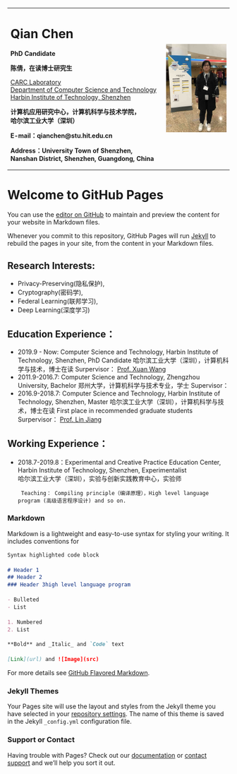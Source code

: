 <div>
<table border="0">
  <tr>
    <td>
      <h1>Qian Chen</h1>
      <p><b>PhD Candidate</b></p>
      <p><b>陈倩，在读博士研究生</b></p>
      <p><a href="http://carc.hitsz.edu.cn">CARC Laboratory</a><br/><a href="http://cs.hitsz.edu.cn/">Department of Computer Science and Technology</a><br/><a href="http://www.hitsz.edu.cn/">Harbin Institute of Technology, Shenzhen</a></p>
      <p><b>计算机应用研究中心，计算机科学与技术学院，<br/>哈尔滨工业大学（深圳）</b></p>
      <p><b>E-mail：qianchen@stu.hit.edu.cn</b></p>
      <p><b>Address：University Town of Shenzhen, Nanshan District, Shenzhen, Guangdong, China</b></p>
    </td>
    <td  width="30%" >
      <img src="/CQ.jpg" width="100%">
    </td>
  </tr>
</table>
</div>

# Welcome to GitHub Pages

You can use the [editor on GitHub](https://github.com/QianChen-CQ/QianChen-CQ.github.io/edit/master/README.md) to maintain and preview the content for your website in Markdown files.

Whenever you commit to this repository, GitHub Pages will run [Jekyll](https://jekyllrb.com/) to rebuild the pages in your site, from the content in your Markdown files.


## Research Interests:

- Privacy-Preserving(隐私保护), 
- Cryptography(密码学),
- Federal Learning(联邦学习), 
- Deep Learning(深度学习)

## Education Experience：

- 2019.9  - Now: Computer Science and Technology, Harbin Institute of Technology, Shenzhen, PhD Candidate
                 哈尔滨工业大学（深圳），计算机科学与技术，博士在读
                 Surpervisor： <a href="http://homepage.hit.edu.cn/pages/wangxuan" target="_blank">Prof. Xuan Wang</a>                   
- 2011.9-2016.7: Computer Science and Technology, Zhengzhou University, Bachelor
                 郑州大学，计算机科学与技术专业，学士
                 Supervisor：
- 2016.9-2018.7: Computer Science and Technology, Harbin Institute of Technology, Shenzhen, Master
                 哈尔滨工业大学（深圳），计算机科学与技术，博士在读
                 First place in recommended graduate students
                 Surpervisor： <a href="http://homepage.hit.edu.cn/pages/wangxuan" target="_blank">Prof. Lin Jiang</a>    


## Working Experience：

- 2018.7-2019.8：Experimental and Creative Practice Education Center, Harbin Institute of Technology, Shenzhen, Experimentalist<br/>
                 哈尔滨工业大学（深圳），实验与创新实践教育中心，实验师
               
       Teaching： Compiling principle（编译原理），High level language program (高级语言程序设计) and so on.

### Markdown

Markdown is a lightweight and easy-to-use syntax for styling your writing. It includes conventions for

```markdown
Syntax highlighted code block

# Header 1
## Header 2
### Header 3high level language program 

- Bulleted
- List

1. Numbered
2. List

**Bold** and _Italic_ and `Code` text

[Link](url) and ![Image](src)
```

For more details see [GitHub Flavored Markdown](https://guides.github.com/features/mastering-markdown/).

### Jekyll Themes

Your Pages site will use the layout and styles from the Jekyll theme you have selected in your [repository settings](https://github.com/QianChen-CQ/QianChen-CQ.github.io/settings). The name of this theme is saved in the Jekyll `_config.yml` configuration file.

### Support or Contact

Having trouble with Pages? Check out our [documentation](https://help.github.com/categories/github-pages-basics/) or [contact support](https://github.com/contact) and we’ll help you sort it out.
